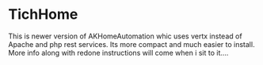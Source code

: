 # TichHome

This is newer version of AKHomeAutomation whic uses vertx instead of Apache and php rest services. Its more compact and much easier to install. More info along with redone instructions will come when i sit to it....